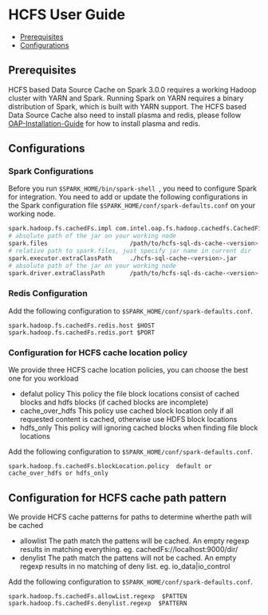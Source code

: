 # HCFS User Guide

* [Prerequisites](#prerequisites)
* [Configurations](#configuration)

## Prerequisites

HCFS based Data Source Cache on Spark 3.0.0 requires a working Hadoop cluster with YARN and Spark. Running Spark on YARN requires a binary distribution of Spark, which is built with YARN support. The HCFS based Data Source Cache also need to install plasma and redis, please follow [OAP-Installation-Guide](OAP-Installation-Guide.md) for how to install plasma and redis.

## Configurations

### Spark Configurations

Before you run `$SPARK_HOME/bin/spark-shell `, you need to configure Spark for integration. You need to add or update the following configurations in the Spark configuration file `$SPARK_HOME/conf/spark-defaults.conf` on your working node.

```bash
spark.hadoop.fs.cachedFs.impl com.intel.oap.fs.hadoop.cachedfs.CachedFileSystem
# absolute path of the jar on your working node
spark.files                       /path/to/hcfs-sql-ds-cache-<version>.jar
# relative path to spark.files, just specify jar name in current dir
spark.executor.extraClassPath     ./hcfs-sql-cache-<version>.jar
# absolute path of the jar on your working node
spark.driver.extraClassPath       /path/to/hcfs-sql-ds-cache-<version>.jar
```

### Redis Configuration

Add the following configuration to `$SPARK_HOME/conf/spark-defaults.conf`.

```
spark.hadoop.fs.cachedFs.redis.host $HOST
spark.hadoop.fs.cachedFs.redis.port $PORT
```

### Configuration for HCFS cache location policy

We provide three HCFS cache location policies, you can choose the best one for you workload
* defalut policy
This policy the file block locations consist of cached blocks and hdfs blocks (if cached blocks are incomplete)
* cache_over_hdfs
This policy use cached block location only if all requested content is cached, otherwise use HDFS block locations
* hdfs_only
This policy will ignoring cached blocks when finding file block locations

Add the following configuration to `$SPARK_HOME/conf/spark-defaults.conf`.

```
spark.hadoop.fs.cachedFs.blockLocation.policy  default or cache_over_hdfs or hdfs_only
```

## Configuration for HCFS cache path pattern

We provide HCFS cache patterns for paths to determine wherthe path will be cached
* allowlist
The path match the pattens will be cached. An empty regexp results in matching everything.
eg. cachedFs://localhost:9000/dir/
* denylist
The path match the pattens will not be cached. An empty regexp results in no matching of deny list.
eg. io_data|io_control

Add the following configuration to `$SPARK_HOME/conf/spark-defaults.conf`.

```
spark.hadoop.fs.cachedFs.allowList.regexp  $PATTEN
spark.hadoop.fs.cachedFs.denylist.regexp  $PATTERN
```
